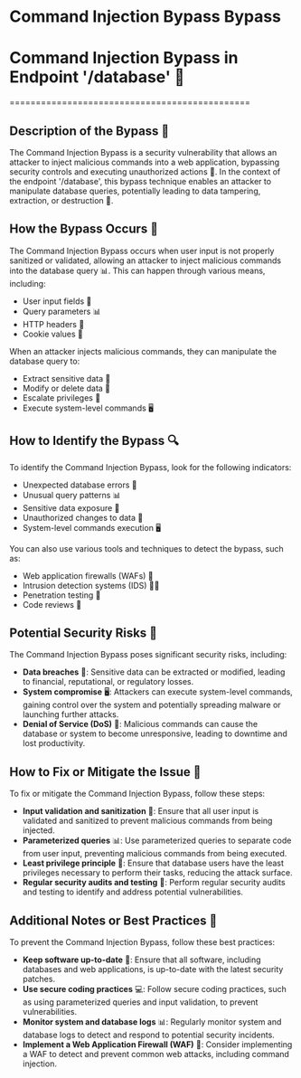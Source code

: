 # Command Injection Bypass Bypass

# Command Injection Bypass in Endpoint '/database' 🚨
==============================================

## Description of the Bypass 📝
The Command Injection Bypass is a security vulnerability that allows an attacker to inject malicious commands into a web application, bypassing security controls and executing unauthorized actions 🤖. In the context of the endpoint '/database', this bypass technique enables an attacker to manipulate database queries, potentially leading to data tampering, extraction, or destruction 🚮.

## How the Bypass Occurs 🤔
The Command Injection Bypass occurs when user input is not properly sanitized or validated, allowing an attacker to inject malicious commands into the database query 📊. This can happen through various means, including:
* User input fields 📝
* Query parameters 📊
* HTTP headers 📄
* Cookie values 🍪

When an attacker injects malicious commands, they can manipulate the database query to:
* Extract sensitive data 📁
* Modify or delete data 🚮
* Escalate privileges 🚀
* Execute system-level commands 🖥️

## How to Identify the Bypass 🔍
To identify the Command Injection Bypass, look for the following indicators:
* Unexpected database errors 🚨
* Unusual query patterns 📊
* Sensitive data exposure 📁
* Unauthorized changes to data 🚮
* System-level commands execution 🖥️

You can also use various tools and techniques to detect the bypass, such as:
* Web application firewalls (WAFs) 🚫
* Intrusion detection systems (IDS) 🕵️‍♀️
* Penetration testing 🎯
* Code reviews 📝

## Potential Security Risks 🚨
The Command Injection Bypass poses significant security risks, including:
* **Data breaches** 📁: Sensitive data can be extracted or modified, leading to financial, reputational, or regulatory losses.
* **System compromise** 🖥️: Attackers can execute system-level commands, gaining control over the system and potentially spreading malware or launching further attacks.
* **Denial of Service (DoS)** 🚫: Malicious commands can cause the database or system to become unresponsive, leading to downtime and lost productivity.

## How to Fix or Mitigate the Issue 🚮
To fix or mitigate the Command Injection Bypass, follow these steps:
* **Input validation and sanitization** 📝: Ensure that all user input is validated and sanitized to prevent malicious commands from being injected.
* **Parameterized queries** 📊: Use parameterized queries to separate code from user input, preventing malicious commands from being executed.
* **Least privilege principle** 🚀: Ensure that database users have the least privileges necessary to perform their tasks, reducing the attack surface.
* **Regular security audits and testing** 🎯: Perform regular security audits and testing to identify and address potential vulnerabilities.

## Additional Notes or Best Practices 📝
To prevent the Command Injection Bypass, follow these best practices:
* **Keep software up-to-date** 📆: Ensure that all software, including databases and web applications, is up-to-date with the latest security patches.
* **Use secure coding practices** 💻: Follow secure coding practices, such as using parameterized queries and input validation, to prevent vulnerabilities.
* **Monitor system and database logs** 📊: Regularly monitor system and database logs to detect and respond to potential security incidents.
* **Implement a Web Application Firewall (WAF)** 🚫: Consider implementing a WAF to detect and prevent common web attacks, including command injection.